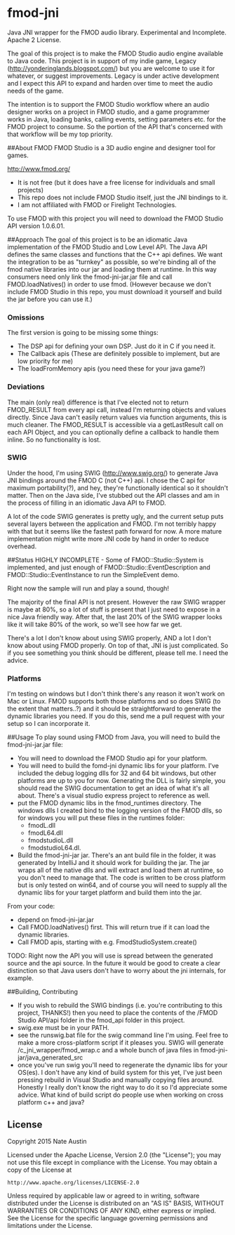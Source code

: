 # fmod-jni
Java JNI wrapper for the FMOD audio library. Experimental and Incomplete. Apache 2 License.

The goal of this project is to make the FMOD Studio audio engine available to Java code. This project is in support of my indie game, Legacy (http://yonderinglands.blogspot.com/) but you are welcome to use it for whatever, or suggest improvements. Legacy is under active development and I expect this API to expand and harden over time to meet the audio needs of the game.

The intention is to support the FMOD Studio workflow where an audio designer works on a project in FMOD studio, and a game programmer works in Java, loading banks, calling events, setting parameters etc. for the FMOD project to consume. So the portion of the API that's concerned with that workflow will be my top priority.

##About FMOD
FMOD Studio is a 3D audio engine and designer tool for games.

http://www.fmod.org/

* It is not free (but it does have a free license for individuals and small projects) 
* This repo does not include FMOD Studio itself, just the JNI bindings to it.
* I am not affiliated with FMOD or Firelight Technologies.

To use FMOD with this project you will need to download the FMOD Studio API version 1.0.6.01.

##Approach
The goal of this project is to be an idiomatic Java implementation of the FMOD Studio and Low Level API. The Java API defines the same classes and functions that the C++ api defines. We want the integration to be as "turnkey" as possible, so we're binding all of the fmod native libraries into our jar and loading them at runtime. In this way consumers need only link the fmod-jni-jar.jar file and call FMOD.loadNatives() in order to use fmod. (However because we don't include FMOD Studio in this repo, you must download it yourself and build the jar before you can use it.) 

### Omissions
The first version is going to be missing some things:
* The DSP api for defining your own DSP. Just do it in C if you need it.
* The Callback apis (These are definitely possible to implement, but are low priority for me)
* The loadFromMemory apis (you need these for your java game?)

### Deviations
The main (only real) difference is that I've elected not to return FMOD_RESULT from every api call, instead I'm returning objects and values directly. Since Java can't easily return values via function arguments, this is much cleaner. The FMOD_RESULT is accessible via a getLastResult call on each API Object, and you can optionally define a callback to handle them inline. So no functionality is lost.

### SWIG
Under the hood, I'm using SWIG (http://www.swig.org/) to generate Java JNI bindings around the FMOD C (not C++) api. I chose the C api for maximum portability(?), and hey, they're functionally identical so it shouldn't matter. Then on the Java side, I've stubbed out the API classes and am in the process of filling in an idiomatic Java API to FMOD.

A lot of the code SWIG generates is pretty ugly, and the current setup puts several layers between the application and FMOD. I'm not terribly happy with that but it seems like the fastest path forward for now. A more mature implementation might write more JNI code by hand in order to reduce overhead.

##Status
HIGHLY INCOMPLETE - Some of FMOD::Studio::System is implemented, and just enough of FMOD::Studio::EventDescription and FMOD::Studio::EventInstance to run the SimpleEvent demo.

Right now the sample will run and play a sound, though!

The majority of the final API is not present. However the raw SWIG wrapper is maybe at 80%, so a lot of stuff is present that I just need to expose in a nice Java friendly way. After that, the last 20% of the SWIG wrapper looks like it will take 80% of the work, so we'll see how far we get.

There's a lot I don't know about using SWIG properly, AND a lot I don't know about using FMOD properly. On top of that, JNI is just complicated. So if you see something you think should be different, please tell me. I need the advice.

### Platforms
I'm testing on windows but I don't think there's any reason it won't work on Mac or Linux. FMOD supports both those platforms and so does SWIG (to the extent that matters..?) and it should be straightforward to generate the dynamic libraries you need. If you do this, send me a pull request with your setup so I can incorporate it.

##Usage
To play sound using FMOD from Java, you will need to build the fmod-jni-jar.jar file:
* You will need to download the FMOD Studio api for your platform.
* You will need to build the fomd-jni dynamic libs for your platform. I've included the debug logging dlls for 32 and 64 bit windows, but other platforms are up to you for now. Generating the DLL is fairly simple, you should read the SWIG documentation to get an idea of what it's all about. There's a visual studio express project to reference as well.
* put the FMOD dynamic libs in the fmod_runtimes directory. The windows dlls I created bind to the logging version of the FMOD dlls, so for windows you will put these files in the runtimes folder:
  * fmodL.dll
  * fmodL64.dll
  * fmodstudioL.dll
  * fmodstudioL64.dl.
* Build the fmod-jni-jar jar. There's an ant build file in the folder, it was generated by IntelliJ and it should work for building the jar. The jar wraps all of the native dlls and will extract and load them at runtime, so you don't need to manage that. The code is written to be cross platform but is only tested on win64, and of course you will need to supply all the dynamic libs for your target platform and build them into the jar.
 
From your code:
* depend on fmod-jni-jar.jar
* Call FMOD.loadNatives() first. This will return true if it can load the dynamic libraries.
* Call FMOD apis, starting with e.g. FmodStudioSystem.create()

TODO: Right now the API you will use is spread between the generated source and the api source. In the future it would be good to create a clear distinction so that Java users don't have to worry about the jni internals, for example.


##Building, Contributing
* If you wish to rebuild the SWIG bindings (i.e. you're contributing to this project, THANKS!) then you need to place the contents of the /FMOD Studio API/api folder in the fmod_api folder in this project.
* swig.exe must be in your PATH.
* see the runswig.bat file for the swig command line I'm using. Feel free to make a more cross-platform script if it pleases you. SWIG will generate /c_jni_wrapper/fmod_wrap.c and a whole bunch of java files in fmod-jni-jar/java_generated_src
* once you've run swig you'll need to regenerate the dynamic libs for your OS(es). I don't have any kind of build system for this yet, I've just been pressing rebuild in Visual Studio and manually copying files around. Honestly I really don't know the right way to do it so I'd appreciate some advice. What kind of build script do people use when working on cross platform c++ and java?

## License
Copyright 2015 Nate Austin

Licensed under the Apache License, Version 2.0 (the "License");
you may not use this file except in compliance with the License.
You may obtain a copy of the License at

    http://www.apache.org/licenses/LICENSE-2.0

Unless required by applicable law or agreed to in writing, software
distributed under the License is distributed on an "AS IS" BASIS,
WITHOUT WARRANTIES OR CONDITIONS OF ANY KIND, either express or implied.
See the License for the specific language governing permissions and
limitations under the License.
